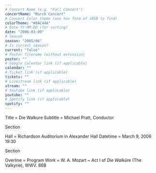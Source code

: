 ```yaml
---
# Concert Name (e.g. "Fall Concert")
concertName: "March Concert"
# Concert Color theme (use hex form of sRGB to find)
colorTheme: "#8AC44A"
# Date YY-MM-DD (for sorting)
date: "2006-03-09"
# Season
season: "2005/06"
# Is current season?
current: "false"
# Poster filename (without extension)
poster: ""
# Google Calendar link (if applicable)
calendar: ""
# Ticket link (if applicable)
tickets: ""
# Livestream link (if applicable)
stream: ""
# Youtube link (if applicable)
youtube: ""
# Spotify link (if applicable)
spotify: ""
---
```

Title = Die Walkure
Subtitle = Michael Pratt, Conductor

Section

Hall = Richardson Auditorium in Alexander Hall
Datetime = March 9, 2006 19:30

Section

Overline = Program
Work = W. A. Mozart ~ Act I of *Die Walküre* (The Valkyrie), WWV. 86B
